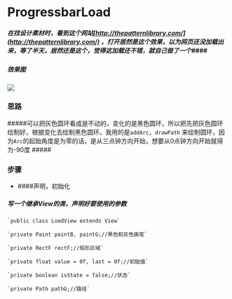 # ProgressbarLoad
##### 在找设计素材时，看到这个网站[http://thepatternlibrary.com/](http://thepatternlibrary.com/) ，打开居然是这个效果，以为网页还没加载出来，等了半天，居然还是这个，觉得这加载还不错，就自己做了一个####
##### 效果图
![](http://i.imgur.com/qjnoOLA.gif)
### 思路
#####可以把灰色圆环看成是不动的，变化的是黑色圆环，所以把先把灰色圆环绘制好，根据变化去绘制黑色圆环。我用的是`addArc`，`drawPath` 来绘制圆环，因为`Arc`的起始角度是为零的话，是从三点钟方向开始，想要从0点钟方向开始就得为-90度 #####
### 步骤
- ####声明，初始化
##### 写一个继承View的类，声明好要使用的参数
    `public class LoadView extends View`

    `private Paint paintB, paintG;//黑色和灰色画笔`

    `private RectF rectF;//矩形区域`

    `private float value = 0f, last = 0f;//初始值`

    `private boolean isState = false;//状态`

    `private Path pathG;//路径`
